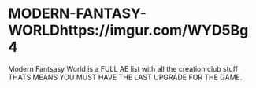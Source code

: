 # MODERN-FANTASY-WORLDhttps://imgur.com/WYD5Bg4
Modern Fantsasy World is a FULL AE list with all the creation club stuff THATS MEANS YOU MUST HAVE THE LAST UPGRADE FOR THE GAME.




